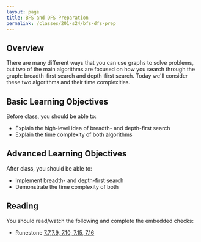 ```yaml
---
layout: page
title: BFS and DFS Preparation
permalink: /classes/201-s24/bfs-dfs-prep
---
```


## Overview
There are many different ways that you can use graphs to solve problems, but two of the main algorithms are focused on how you search through the graph: breadth-first search and depth-first search. Today we'll consider these two algorithms and their time complexities.

## Basic Learning Objectives
Before class, you should be able to:
* Explain the high-level idea of breadth- and depth-first search
* Explain the time complexity of both algorithms

## Advanced Learning Objectives
After class, you should be able to:
* Implement breadth- and depth-first search
* Demonstrate the time complexity of both

## Reading
You should read/watch the following and complete the embedded checks:
* Runestone [7.7,7.9, 7.10, 7.15, 7.16](https://moodle.carleton.edu/mod/lti/view.php?id=939825)

